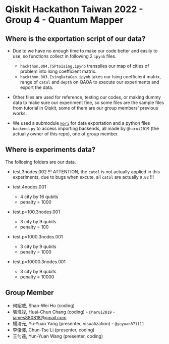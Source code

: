 # Qiskit Hackathon Taiwan 2022 - Group 4 - Quantum Mapper

## Where is the exportation script of our data?
  - Due to we have no enough time to make our code better and easily to use, so functions collect in following 2 `ipynb` files.
    - `hackthon.004.TSPtoIsing.ipynb` transpiles our map of cities of problem into Ising coefficient matrix.
    - `hackthon.003.IsingDataGen.ipynb` takes our Ising coefficient matrix, range of `catol` and `depth` on QAOA to execute our experiments and export the data.
    
  - Other files are used for reference, testing our codes, or making dummy data to make sure our experiment fine, so some files are the sample files from tutorial in Qiskit, some of them are our group members' previous works.
  
  - We used a submodule [`mori`](https://github.com/harui2019/mori/tree/4bc94be2d448f2145e66b583c808fbbde0876ff1) for data exportation and a python files `backend.py` to access importing backends, all  made by `@harui2019` (the actually owner of this repo), one of group member.
  
## Where is experiments data?
  The folloeing folders are our data.
  - test.3nodes.002
    !!! ATTENTION, the `catol` is not actually applied in this experiments, due to bugs when excute, all `catol` are actually `0.02` !!!
    
  - test.4nodes.001
    - 4 city by 16 qubits
    - penalty = 1000
    
  - test.p=100.3nodes.001
    - 3 city by 9 qubits
    - penalty = 100
    
  - test.p=1000.3nodes.001
    - 3 city by 9 qubits
    - penalty = 1000
    
  - test.p=10000.3nodes.001
    - 3 city by 9 qubits
    - penalty = 10000
    
## Group Member
  - 何紹威, Shao-Wei Ho (coding)
  - 張淮竣, Huai-Chun Chang (coding) - `@harui2019` - james880818@gmail.com
  - 楊淯元, Yu-Yuan Yang (presenter, visualization) - `@yuyuan871111`
  - 李俊澤, Chun-Tse Li (presenter, coding)
  - 王勻遠, Yun-Yuan Wang (presenter, coding)
 

  
